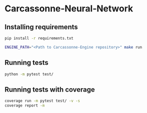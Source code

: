 # Carcassonne-Neural-Network

## Installing requirements

```bash
pip install -r requirements.txt
```

```bash
ENGINE_PATH="<Path to Carcassonne-Engine repository>" make run
```

## Running tests

```bash
python -m pytest test/
```

## Running tests with coverage

```bash
coverage run -m pytest test/ -v -s 
coverage report -m
```
